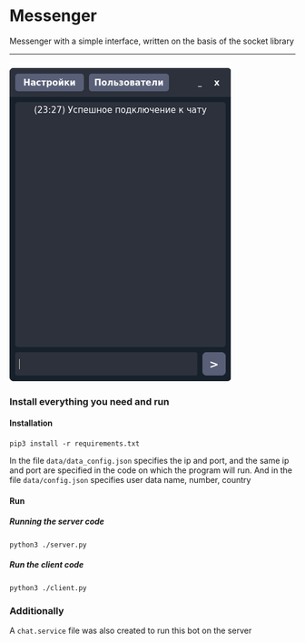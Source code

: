 # Messenger
Messenger with a simple interface, written on the basis of the socket library
____
![alt text](style/image.png)
### Install everything you need and run
#### Installation
```
pip3 install -r requirements.txt
```
In the file `data/data_config.json` specifies the ip and port, and the same ip and port are specified in the code on which the program will run. And in the file `data/config.json` specifies user data name, number, country
#### Run
##### Running the server code
```
python3 ./server.py
```
##### Run the client code
```
python3 ./client.py
```


### Additionally
A `chat.service` file was also created to run this bot on the server
